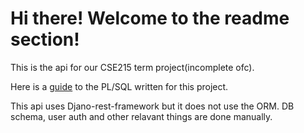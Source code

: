 # Hi there! Welcome to the readme section!

This is the api for our CSE215 term project(incomplete ofc).

Here is a [guide](https://easynotsoeasy.notion.site/VendorVista-65ebde5eed254660ac6dce7b6786de71) to the PL/SQL written for this project. 

This api uses Djano-rest-framework but it does not use the ORM. DB schema, user auth and other relavant things are done manually.
